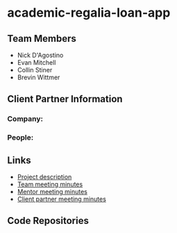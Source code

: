 # academic-regalia-loan-app

## Team Members
* Nick D'Agostino
* Evan Mitchell
* Collin Stiner
* Brevin Wittmer
## Client Partner Information
### Company:


### People:

## Links
* [Project description](/Project%20Description.md)
* [Team meeting minutes](/Meeting%20Minutes/ClientPartner)
* [Mentor meeting minutes](/Meeting%20Minutes/Mentor)
* [Client partner meeting minutes](/Meeting%20Minutes/Team)

## Code Repositories
